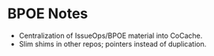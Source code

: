 # BPOE Notes
- Centralization of IssueOps/BPOE material into CoCache.
- Slim shims in other repos; pointers instead of duplication.
